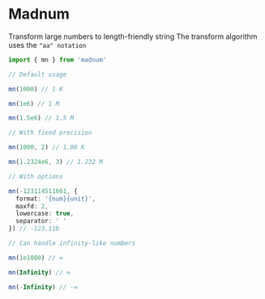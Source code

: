 # Madnum
Transform large numbers to length-friendly string
The transform algorithm uses the `"aa" notation`
```ts
import { mn } from 'madnum'

// Default usage

mn(1000) // 1 K

mn(1e6) // 1 M

mn(1.5e6) // 1.5 M

// With fixed precision

mn(1000, 2) // 1.00 K

mn(1.2324e6, 3) // 1.232 M

// With options

mn(-123114511661, {
  format: '{num}{unit}',
  maxfd: 2,
  lowercase: true,
  separator: ' '
}) // -123.11b

// Can handle infinity-like numbers

mn(1e1000) // ∞

mn(Infinity) // ∞

mn(-Infinity) // -∞

```